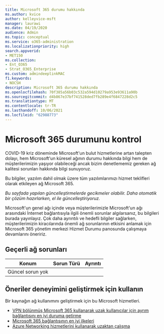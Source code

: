 ```yaml
---
title: Microsoft 365 durumu hakkında
ms.author: kvice
author: kelleyvice-msft
manager: laurawi
ms.date: 04/19/2020
audience: Admin
ms.topic: conceptual
ms.service: o365-administration
ms.localizationpriority: high
search.appverid:
- MET150
ms.collection:
- Ent_O365
- Strat_O365_Enterprise
ms.custom: admindeeplinkMAC
f1.keywords:
- NOCSH
description: Microsoft 365 durumu hakkında
ms.openlocfilehash: 70f385a56b03c532a594d10279a953e93611a90b
ms.sourcegitcommit: d4b867e37bf741528ded7fb289e4f6847228d2c5
ms.translationtype: MT
ms.contentlocale: tr-TR
ms.lasthandoff: 10/06/2021
ms.locfileid: "62988773"
---
```

# <a name="microsoft-365-network-health-status"></a>Microsoft 365 durumunu kontrol

COVID-19 kriz döneminde Microsoft'un bulut hizmetlerine artan talepten dolayı, hem Microsoft'un küresel ağının durumu hakkında bilgi hem de müşterilerimizin yaşıyor olabileceği ancak bizim denetlememiz gereken ağ kalitesi sorunları hakkında bilgi sunuyoruz.

Bu bilgiler, yazılım dahil olmak üzere tüm yazılımlarımızı hizmet teklifleri olarak etkileyen ağ Microsoft 365.

_Bu sayfada yapılan güncelleştirmelerde gecikmeler olabilir. Daha otomatik bir çözüm hazırlarken, el ile güncelleştiriyoruz._

Microsoft'un genel ağı içinde veya müşterilerimizle Microsoft'un ağı arasındaki İnternet bağlantısıyla ilgili önemli sorunlar algılarsanız, bu bilgileri burada yayınlayız. Çok daha ayrıntılı ve hedefli bilgiler sağlarken, müşterilerimizin <a href="https://go.microsoft.com/fwlink/p/?linkid=842900" target="_blank"></a> kiracılarında önemli ağ sorunlarının etkisini anlamak için Microsoft 365 yönetim merkezi Hizmet Durumu panosunda çalışmaya devamlarını öneririz.

## <a name="current-network-issues"></a>Geçerli ağ sorunları

| Konum | Sorun Türü | Ayrıntı |
| --- | --- | --- |
| Güncel sorun yok | | |

## <a name="recommendations-to-improve-network-experience"></a>Öneriler deneyimini geliştirmek için kullanın

Bir kaynağın ağ kullanımını geliştirmek için bu Microsoft hizmetleri.

- [VPN bölünmüş Microsoft 365 kullanarak uzak kullanıcılar için ayrım bağlantısını en iyi duruma getirme](microsoft-365-vpn-split-tunnel.md)
- [Microsoft 365 bağlantısının en iyi ilkeleri](./microsoft-365-network-connectivity-principles.md)
- [Azure Networking hizmetlerini kullanarak uzaktan çalışma](/azure/networking/working-remotely-support)